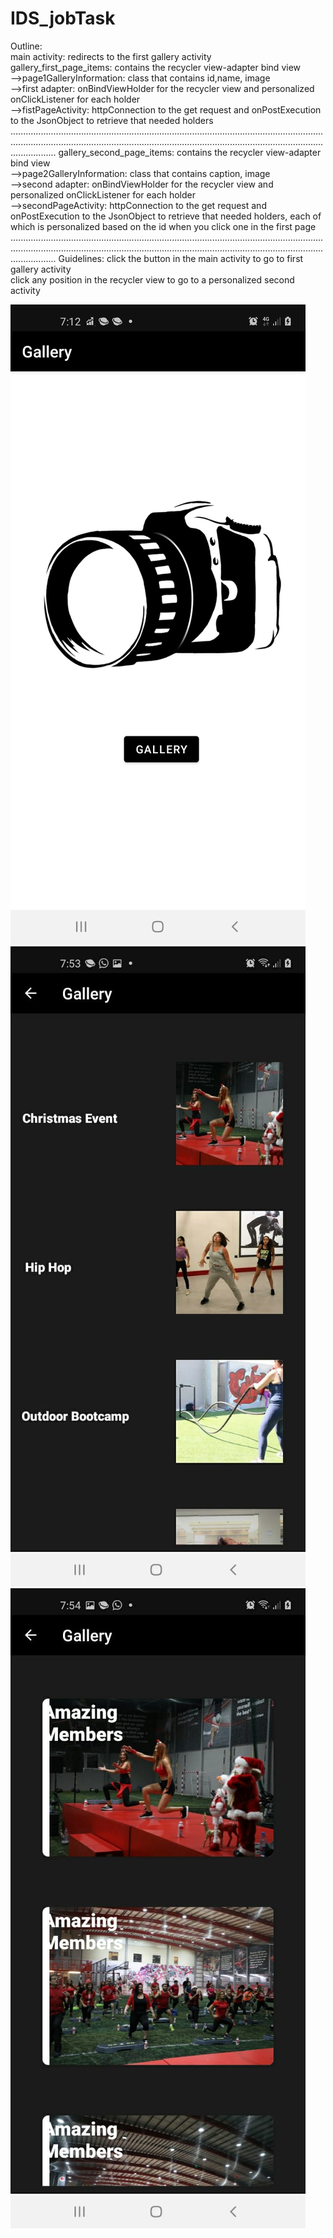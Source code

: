 # IDS_jobTask
Outline:<br/>
main activity: redirects to the first gallery activity <br/>
gallery_first_page_items: contains the recycler view-adapter bind view<br/>
-->page1GalleryInformation: class that contains id,name, image <br/>
-->first adapter: onBindViewHolder for the recycler view and personalized onClickListener for each holder<br/>
-->fistPageActivity: httpConnection to the get request and onPostExecution to the JsonObject to retrieve that needed holders<br/>
..........................................................................................................................................................................................................................................................................
gallery_second_page_items: contains the recycler view-adapter bind view<br/>
-->page2GalleryInformation: class that contains caption, image <br/>
-->second adapter: onBindViewHolder for the recycler view and personalized onClickListener for each holder<br/>
-->secondPageActivity: httpConnection to the get request and onPostExecution to the JsonObject to retrieve that needed holders, each of which is personalized based on the id when you click one in the first page<br/>
..........................................................................................................................................................................................................................................................................
Guidelines:
click the button in the main activity to go to first gallery activity <br/>
click any position in the recycler view to go to a personalized second activity <br/>

![alt text](https://github.com/hebarachid/IDS_jobTask/blob/master/first.jpeg)
![alt text](https://github.com/hebarachid/IDS_jobTask/blob/master/second.jpeg)
![alt text](https://github.com/hebarachid/IDS_jobTask/blob/master/third.jpeg)
